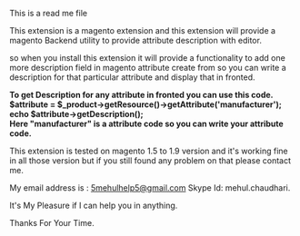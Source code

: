 This is a read me file

This extension is a magento extension and this extension will provide a magento Backend utility to provide attribute description with editor.

so when you install this extension it will provide a functionality to add one more description field in magento attribute create from so you can write a description for that particular attribute and display that in fronted.

<b>
To get Description for any attribute in fronted you can use this code.<br/>
$attribute = $_product->getResource()->getAttribute('manufacturer');<br/>
echo $attribute->getDescription();<br/>
Here "manufacturer" is a attribute code so you can write your attribute code.
</b>

This extension is tested on magento 1.5 to 1.9 version and it's working fine in all those version but if you still found any problem on that please contact me.

My email address is : 5mehulhelp5@gmail.com
Skype Id: mehul.chaudhari.

It's My Pleasure if I can help you in anything.

Thanks For Your Time.
